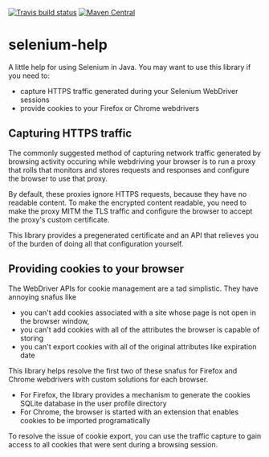 [![Travis build status](https://img.shields.io/travis/mike10004/selenium-help.svg)](https://travis-ci.org/mike10004/selenium-help)
[![Maven Central](https://img.shields.io/maven-central/v/com.github.mike10004/selenium-help.svg)](https://repo1.maven.org/maven2/com/github/mike10004/selenium-help/)

selenium-help
=============

A little help for using Selenium in Java. You may want to use this library
if you need to:

* capture HTTPS traffic generated during your Selenium WebDriver sessions
* provide cookies to your Firefox or Chrome webdrivers

Capturing HTTPS traffic
-----------------------

The commonly suggested method of capturing network traffic generated by 
browsing activity occuring while webdriving your browser is to run a 
proxy that rolls that monitors and stores requests and responses and 
configure the browser to use that proxy.

By default, these proxies ignore HTTPS requests, because they have no readable
content. To make the encrypted content readable, you need to make the proxy
MITM the TLS traffic and configure the browser to accept the proxy's custom
certificate.

This library provides a pregenerated certificate and an API that relieves you
of the burden of doing all that configuration yourself.

Providing cookies to your browser
---------------------------------

The WebDriver APIs for cookie management are a tad simplistic. They have 
annoying snafus like 

* you can't add cookies associated with a site whose page is not open in the 
  browser window, 
* you can't add cookies with all of the attributes the browser is capable of
  storing
* you can't export cookies with all of the original attributes like expiration
  date

This library helps resolve the first two of these snafus for Firefox and 
Chrome webdrivers with custom solutions for each browser.

* For Firefox, the library provides a mechanism to generate the cookies
  SQLite database in the user profile directory 
* For Chrome, the browser is started with an extension that enables cookies
  to be imported programatically

To resolve the issue of cookie export, you can use the traffic capture to 
gain access to all cookies that were sent during a browsing session.
